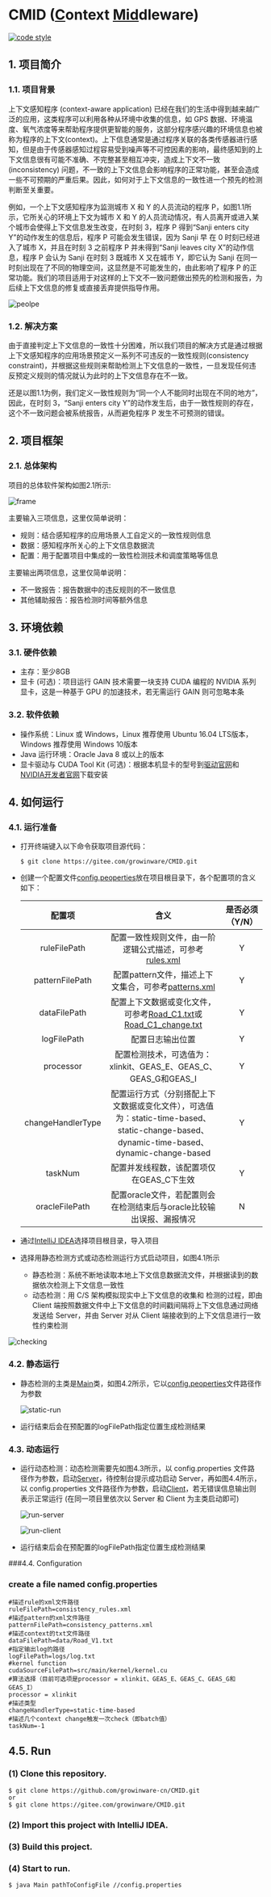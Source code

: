 # CMID (<u>C</u>ontext <u>Mid</u>dleware)

 <p align="left">
  <a href="LICENSE" align="center">
    <img alt="code style" src="https://img.shields.io/badge/license-MulanPSL2.0-brightgreen">
  </a>
</p>

## 1. 项目简介

### 1.1. 项目背景

 上下文感知程序 (context-aware application) 已经在我们的生活中得到越来越广泛的应用，这类程序可以利用各种从环境中收集的信息，如 GPS 数据、环境温度、氧气浓度等来帮助程序提供更智能的服务，这部分程序感兴趣的环境信息也被称为程序的上下文(context)。上下信息通常是通过程序关联的各类传感器进行感知，但是由于传感器感知过程容易受到噪声等不可控因素的影响，最终感知到的上下文信息很有可能不准确、不完整甚至相互冲突，造成上下文不一致 (inconsistency) 问题，不一致的上下文信息会影响程序的正常功能，甚至会造成一些不可预期的严重后果。因此，如何对于上下文信息的一致性进一个预先的检测判断至关重要。

例如，一个上下文感知程序为监测城市 X 和 Y 的人员流动的程序 P，如图1.1所示，它所关心的环境上下文为城市 X 和 Y 的人员流动情况，有人员离开或进入某个城市会使得上下文信息发生改变，在时刻 3，程序 P 得到“Sanji enters city Y”的动作发生的信息后，程序 P 可能会发生错误，因为 Sanji 早 在 0 时刻已经进入了城市 X，并且在时刻 3 之前程序 P 并未得到“Sanji leaves city X”的动作信息，程序 P 会认为 Sanji 在时刻 3 既城市 X 又在城市 Y，即它认为 Sanji 在同一时刻出现在了不同的物理空间，这显然是不可能发生的，由此影响了程序 P 的正常功能。我们的项目适用于对这样的上下文不一致问题做出预先的检测和报告，为后续上下文信息的修复或直接丢弃提供指导作用。

![peolpe](pictures/people.png)



### 1.2. 解决方案

由于直接判定上下文信息的一致性十分困难，所以我们项目的解决方式是通过根据上下文感知程序的应用场景预定义一系列不可违反的一致性规则(consistency constraint)，并根据这些规则来帮助检测上下文信息的一致性，一旦发现任何违反预定义规则的情况就认为此时的上下文信息存在不一致。

还是以图1.1为例，我们定义一致性规则为“同一个人不能同时出现在不同的地方”，因此，在时刻 3，“Sanji enters city Y”的动作发生后，由于一致性规则的存在，这个不一致问题会被系统报告，从而避免程序 P 发生不可预测的错误。

## 2. 项目框架

### 2.1. 总体架构

项目的总体软件架构如图2.1所示:

![frame](pictures/frame.png)



主要输入三项信息，这里仅简单说明：

- 规则：结合感知程序的应用场景人工自定义的一致性规则信息
- 数据：感知程序所关心的上下文信息数据流
- 配置：用于配置项目中集成的一致性检测技术和调度策略等信息

主要输出两项信息，这里仅简单说明：

- 不一致报告：报告数据中的违反规则的不一致信息
- 其他辅助报告：报告检测时间等额外信息

## 3. 环境依赖

### 3.1. 硬件依赖

- 主存：至少8GB
- 显卡 (可选)：项目运行 GAIN 技术需要一块支持 CUDA 编程的 NVIDIA 系列显卡，这是一种基于 GPU 的加速技术，若无需运行 GAIN 则可忽略本条

### 3.2. 软件依赖

- 操作系统：Linux 或 Windows，Linux 推荐使用 Ubuntu 16.04 LTS版本，Windows 推荐使用 Windows 10版本
- Java 运行环境：Oracle Java 8 或以上的版本
- 显卡驱动与 CUDA Tool Kit (可选)：根据本机显卡的型号到[驱动官网](https://www.nvidia.com/Download/index.aspx)和[NVIDIA开发者官网](https://developer.nvidia.com/zh-cn/cuda-downloads)下载安装

## 4. 如何运行

### 4.1. 运行准备

- 打开终端键入以下命令获取项目源代码：

  ```shell
  $ git clone https://gitee.com/growinware/CMID.git
  ```

- 创建一个配置文件[config.peoperties](config.properties)放在项目根目录下，各个配置项的含义如下：

  |      配置项       |                             含义                             | 是否必须（Y/N） |
  | :---------------: | :----------------------------------------------------------: | :-------------: |
  |   ruleFilePath    | 配置一致性规则文件，由一阶逻辑公式描述，可参考[rules.xml](consistency_rules.xml) |        Y        |
  |  patternFilePath  | 配置pattern文件，描述上下文集合，可参考[patterns.xml](consistency_patterns.xml) |        Y        |
  |   dataFilePath    |   配置上下文数据或变化文件，可参考[Road_C1.txt](data/Road_C1.txt)或[Road_C1_change.txt](data/Road_C1_change.txt)    |        Y        |
  |    logFilePath    |                       配置日志输出位置                       |        Y        |
  |     processor     |     配置检测技术，可选值为：xlinkit、GEAS_E、GEAS_C、GEAS_G和GEAS_I     |        Y        |
  | changeHandlerType | 配置运行方式（分别搭配上下文数据或变化文件），可选值为：static-time-based、 static-change-based、dynamic-time-based、dynamic-change-based |        Y        |
  |      taskNum      |        配置并发线程数，该配置项仅在GEAS_C下生效 | 	Y	 |
  |  oracleFilePath   | 配置oracle文件，若配置则会在检测结束后与oracle比较输出误报、漏报情况 |        N        |

- 通过[IntelliJ IDEA](https://www.jetbrains.com/idea/)选择项目根目录，导入项目
- 选择用静态检测方式或动态检测运行方式启动项目，如图4.1所示
  - 静态检测：系统不断地读取本地上下文信息数据流文件，并根据读到的数据依次检测上下文信息一致性
  - 动态检测：用 C/S 架构模拟现实中上下文信息的收集和 检测的过程，即由 Client 端按照数据文件中上下文信息的时间戳间隔将上下文信息通过网络发送给 Server，并由 Server 对从 Client 端接收到的上下文信息进行一致性约束检测

![checking](pictures/checking.png)

### 4.2. 静态运行

- 静态检测的主类是[Main](src/main/java/cn/edu/nju/Main.java)类，如图4.2所示，它以[config.peoperties](config.properties)文件路径作为参数

  ![static-run](pictures/static-run.png)

- 运行结束后会在预配置的logFilePath指定位置生成检测结果

### 4.3. 动态运行

- 运行动态检测：动态检测需要先如图4.3所示，以 config.properties 文件路 径作为参数，启动[Server](src/main/java/cn/edu/nju/server/Server.java)，待控制台提示成功启动 Server，再如图4.4所示，以 config.properties 文件路径作为参数，启动[Client](src/main/java/cn/edu/nju/client/Client.java)，若无错误信息输出则表示正常运行 (在同一项目里依次以 Server 和 Client 为主类启动即可)

  ![run-server](pictures/run-server.png)

  ![run-client](pictures/run-client.png)

- 运行结束后会在预配置的logFilePath指定位置生成检测结果

###4.4. Configuration

###  create a file named **config.properties**
```
#描述rule的xml文件路径
ruleFilePath=consistency_rules.xml
#描述pattern的xml文件路径
patternFilePath=consistency_patterns.xml
#描述context的txt文件路径
dataFilePath=data/Road_V1.txt
#指定输出log的路径
logFilePath=logs/log.txt
#kernel function
cudaSourceFilePath=src/main/kernel/kernel.cu
#算法选择（目前可选项是processor = xlinkit、GEAS_E、GEAS_C、GEAS_G和GEAS_I）
processor = xlinkit
#描述类型
changeHandlerType=static-time-based
#描述几个context change触发一次check（即batch值）
taskNum=-1
```
## 4.5. Run
### (1) Clone this repository.
```
$ git clone https://github.com/growinware-cn/CMID.git 
or 
$ git clone https://gitee.com/growinware/CMID.git
```
### (2) Import this project with **IntelliJ IDEA**.
### (3) Build this project.
### (4) Start to run.
```
$ java Main pathToConfigFile //config.properties
```
